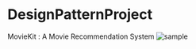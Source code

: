 # DesignPatternProject
MovieKit : A Movie Recommendation System
![sample](https://user-images.githubusercontent.com/20829270/32387392-85f9d5da-c0ee-11e7-823b-d170db7ac16d.png)
